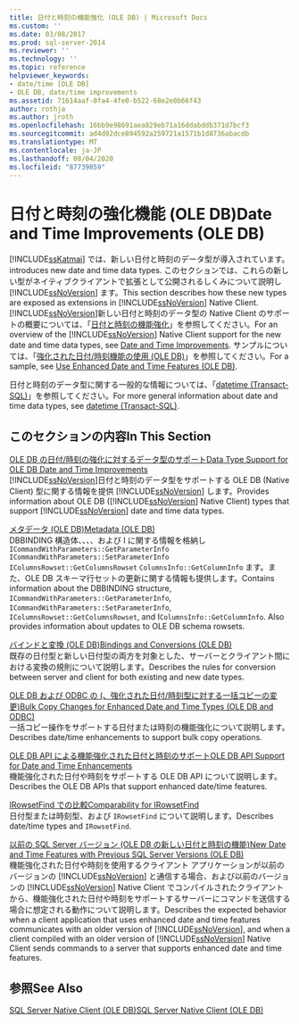 ```yaml
---
title: 日付と時刻の機能強化 (OLE DB) | Microsoft Docs
ms.custom: ''
ms.date: 03/08/2017
ms.prod: sql-server-2014
ms.reviewer: ''
ms.technology: ''
ms.topic: reference
helpviewer_keywords:
- date/time [OLE DB]
- OLE DB, date/time improvements
ms.assetid: 71614aaf-0fa4-4fe0-b522-68e2e0b66f43
author: rothja
ms.author: jroth
ms.openlocfilehash: 16bb9e98691aea829eb71a16ddabddb371d7bcf3
ms.sourcegitcommit: ad4d92dce894592a259721a1571b1d8736abacdb
ms.translationtype: MT
ms.contentlocale: ja-JP
ms.lasthandoff: 08/04/2020
ms.locfileid: "87739859"
---
```

# <a name="date-and-time-improvements-ole-db"></a><span data-ttu-id="0353d-102">日付と時刻の強化機能 (OLE DB)</span><span class="sxs-lookup"><span data-stu-id="0353d-102">Date and Time Improvements (OLE DB)</span></span>
  [!INCLUDE[ssKatmai](../../includes/sskatmai-md.md)] <span data-ttu-id="0353d-103">では、新しい日付と時刻のデータ型が導入されています。</span><span class="sxs-lookup"><span data-stu-id="0353d-103">introduces new date and time data types.</span></span> <span data-ttu-id="0353d-104">このセクションでは、これらの新しい型がネイティブクライアントで拡張として公開されるしくみについて説明し [!INCLUDE[ssNoVersion](../../includes/ssnoversion-md.md)] ます。</span><span class="sxs-lookup"><span data-stu-id="0353d-104">This section describes how these new types are exposed as extensions in [!INCLUDE[ssNoVersion](../../includes/ssnoversion-md.md)] Native Client.</span></span> <span data-ttu-id="0353d-105">[!INCLUDE[ssNoVersion](../../includes/ssnoversion-md.md)]新しい日付と時刻のデータ型の Native Client のサポートの概要については、「[日付と時刻の機能強化](../native-client/features/date-and-time-improvements.md)」を参照してください。</span><span class="sxs-lookup"><span data-stu-id="0353d-105">For an overview of the [!INCLUDE[ssNoVersion](../../includes/ssnoversion-md.md)] Native Client support for the new date and time data types, see [Date and Time Improvements](../native-client/features/date-and-time-improvements.md).</span></span> <span data-ttu-id="0353d-106">サンプルについては、「[強化された日付/時刻機能の使用 &#40;OLE DB&#41;](../native-client-ole-db-how-to/use-enhanced-date-and-time-features-ole-db.md)」を参照してください。</span><span class="sxs-lookup"><span data-stu-id="0353d-106">For a sample, see [Use Enhanced Date and Time Features &#40;OLE DB&#41;](../native-client-ole-db-how-to/use-enhanced-date-and-time-features-ole-db.md).</span></span>  
  
 <span data-ttu-id="0353d-107">日付と時刻のデータ型に関する一般的な情報については、「[datetime &#40;Transact-SQL&#41;](/sql/t-sql/data-types/datetime-transact-sql)」を参照してください。</span><span class="sxs-lookup"><span data-stu-id="0353d-107">For more general information about date and time data types, see [datetime &#40;Transact-SQL&#41;](/sql/t-sql/data-types/datetime-transact-sql).</span></span>  
  
## <a name="in-this-section"></a><span data-ttu-id="0353d-108">このセクションの内容</span><span class="sxs-lookup"><span data-stu-id="0353d-108">In This Section</span></span>  
 [<span data-ttu-id="0353d-109">OLE DB の日付/時刻の強化に対するデータ型のサポート</span><span class="sxs-lookup"><span data-stu-id="0353d-109">Data Type Support for OLE DB Date and Time Improvements</span></span>](../../relational-databases/native-client-ole-db-date-time/data-type-support-for-ole-db-date-and-time-improvements.md)  
 <span data-ttu-id="0353d-110">[!INCLUDE[ssNoVersion](../../includes/ssnoversion-md.md)]日付と時刻のデータ型をサポートする OLE DB (Native Client) 型に関する情報を提供 [!INCLUDE[ssNoVersion](../../includes/ssnoversion-md.md)] します。</span><span class="sxs-lookup"><span data-stu-id="0353d-110">Provides information about OLE DB ([!INCLUDE[ssNoVersion](../../includes/ssnoversion-md.md)] Native Client) types that support [!INCLUDE[ssNoVersion](../../includes/ssnoversion-md.md)] date and time data types.</span></span>  
  
 [<span data-ttu-id="0353d-111">メタデータ &#40;OLE DB&#41;</span><span class="sxs-lookup"><span data-stu-id="0353d-111">Metadata &#40;OLE DB&#41;</span></span>](../../database-engine/dev-guide/metadata-ole-db.md)  
 <span data-ttu-id="0353d-112">DBBINDING 構造体、、、、および I に関する情報を格納し `ICommandWithParameters::GetParameterInfo` `ICommandWithParameters::SetParameterInfo` `IColumnsRowset::GetColumnsRowset` `ColumnsInfo::GetColumnInfo` ます。また、OLE DB スキーマ行セットの更新に関する情報も提供します。</span><span class="sxs-lookup"><span data-stu-id="0353d-112">Contains information about the DBBINDING structure, `ICommandWithParameters::GetParameterInfo`, `ICommandWithParameters::SetParameterInfo`, `IColumnsRowset::GetColumnsRowset`, and I`ColumnsInfo::GetColumnInfo`. Also provides information about updates to OLE DB schema rowsets.</span></span>  
  
 [<span data-ttu-id="0353d-113">バインドと変換 &#40;OLE DB&#41;</span><span class="sxs-lookup"><span data-stu-id="0353d-113">Bindings and Conversions &#40;OLE DB&#41;</span></span>](../../relational-databases/native-client-ole-db-date-time/conversions-ole-db.md)  
 <span data-ttu-id="0353d-114">既存の日付型と新しい日付型の両方を対象とした、サーバーとクライアント間における変換の規則について説明します。</span><span class="sxs-lookup"><span data-stu-id="0353d-114">Describes the rules for conversion between server and client for both existing and new date types.</span></span>  
  
 [<span data-ttu-id="0353d-115">OLE DB および ODBC の &#40;、強化された日付/時刻型に対する一括コピーの変更&#41;</span><span class="sxs-lookup"><span data-stu-id="0353d-115">Bulk Copy Changes for Enhanced Date and Time Types &#40;OLE DB and ODBC&#41;</span></span>](../../relational-databases/native-client-odbc-date-time/bulk-copy-changes-for-enhanced-date-and-time-types-ole-db-and-odbc.md)  
 <span data-ttu-id="0353d-116">一括コピー操作をサポートする日付または時刻の機能強化について説明します。</span><span class="sxs-lookup"><span data-stu-id="0353d-116">Describes date/time enhancements to support bulk copy operations.</span></span>  
  
 [<span data-ttu-id="0353d-117">OLE DB API による機能強化された日付と時刻のサポート</span><span class="sxs-lookup"><span data-stu-id="0353d-117">OLE DB API Support for Date and Time Enhancements</span></span>](ole-db-api-support-for-date-and-time-enhancements.md)  
 <span data-ttu-id="0353d-118">機能強化された日付や時刻をサポートする OLE DB API について説明します。</span><span class="sxs-lookup"><span data-stu-id="0353d-118">Describes the OLE DB APIs that support enhanced date/time features.</span></span>  
  
 [<span data-ttu-id="0353d-119">IRowsetFind での比較</span><span class="sxs-lookup"><span data-stu-id="0353d-119">Comparability for IRowsetFind</span></span>](../../relational-databases/native-client-ole-db-date-time/comparability-for-irowsetfind.md)  
 <span data-ttu-id="0353d-120">日付型または時刻型、および `IRowsetFind` について説明します。</span><span class="sxs-lookup"><span data-stu-id="0353d-120">Describes date/time types and `IRowsetFind`.</span></span>  
  
 [<span data-ttu-id="0353d-121">以前の SQL Server バージョン &#40;OLE DB の新しい日付と時刻の機能&#41;</span><span class="sxs-lookup"><span data-stu-id="0353d-121">New Date and Time Features with Previous SQL Server Versions &#40;OLE DB&#41;</span></span>](new-date-and-time-features-with-previous-sql-server-versions-ole-db.md)  
 <span data-ttu-id="0353d-122">機能強化された日付や時刻を使用するクライアント アプリケーションが以前のバージョンの [!INCLUDE[ssNoVersion](../../includes/ssnoversion-md.md)] と通信する場合、および以前のバージョンの [!INCLUDE[ssNoVersion](../../includes/ssnoversion-md.md)] Native Client でコンパイルされたクライアントから、機能強化された日付や時刻をサポートするサーバーにコマンドを送信する場合に想定される動作について説明します。</span><span class="sxs-lookup"><span data-stu-id="0353d-122">Describes the expected behavior when a client application that uses enhanced date and time features communicates with an older version of [!INCLUDE[ssNoVersion](../../includes/ssnoversion-md.md)], and when a client compiled with an older version of [!INCLUDE[ssNoVersion](../../includes/ssnoversion-md.md)] Native Client sends commands to a server that supports enhanced date and time features.</span></span>  
  
## <a name="see-also"></a><span data-ttu-id="0353d-123">参照</span><span class="sxs-lookup"><span data-stu-id="0353d-123">See Also</span></span>  
 [<span data-ttu-id="0353d-124">SQL Server Native Client &#40;OLE DB&#41;</span><span class="sxs-lookup"><span data-stu-id="0353d-124">SQL Server Native Client &#40;OLE DB&#41;</span></span>](../../relational-databases/native-client/ole-db/sql-server-native-client-ole-db.md)  
  
  
